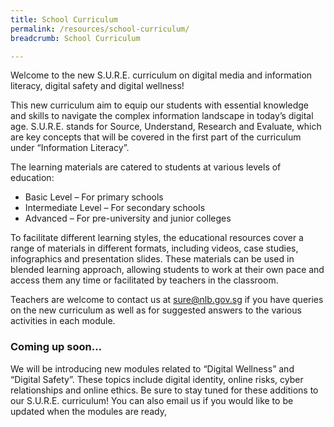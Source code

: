 ```yaml
---
title: School Curriculum
permalink: /resources/school-curriculum/
breadcrumb: School Curriculum

---
```


Welcome to the new S.U.R.E. curriculum on digital media and information literacy, digital safety and digital wellness!

 

This new curriculum aim to equip our students with essential knowledge and skills to navigate the complex information landscape in today’s digital age. S.U.R.E. stands for Source, Understand, Research and Evaluate, which are key concepts that will be covered in the first part of the curriculum under “Information Literacy”.

 

The learning materials are catered to students at various levels of education:

- Basic Level – For primary schools
- Intermediate Level – For secondary schools
- Advanced – For pre-university and junior colleges

 

To facilitate different learning styles, the educational resources cover a range of materials in different formats, including videos, case studies, infographics and presentation slides. These materials can be used in blended learning approach, allowing students to work at their own pace and access them any time or facilitated by teachers in the classroom.

 

Teachers are welcome to contact us at [sure@nlb.gov.sg](mailto:sure@nlb.gov.sg) if you have queries on the new curriculum as well as for suggested answers to the various activities in each module.

 

### Coming up soon…

 

We will be introducing new modules related to “Digital Wellness” and “Digital Safety”. These topics include digital identity, online risks, cyber relationships and online ethics. Be sure to stay tuned for these additions to our S.U.R.E. curriculum! You can also email us if you would like to be updated when the modules are ready,

 

